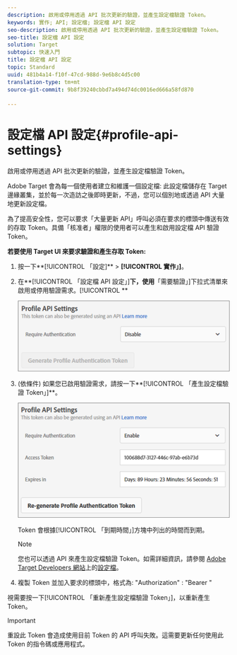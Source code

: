 ```yaml
---
description: 啟用或停用透過 API 批次更新的驗證，並產生設定檔驗證 Token。
keywords: 實作; API; 設定檔; 設定檔 API 設定
seo-description: 啟用或停用透過 API 批次更新的驗證，並產生設定檔驗證 Token。
seo-title: 設定檔 API 設定
solution: Target
subtopic: 快速入門
title: 設定檔 API 設定
topic: Standard
uuid: 481b4a14-f10f-47cd-988d-9e6b8c4d5c00
translation-type: tm+mt
source-git-commit: 9b8f39240cbbd7a494d74dc0016ed666a58fd870

---
```



# 設定檔 API 設定{#profile-api-settings}

啟用或停用透過 API 批次更新的驗證，並產生設定檔驗證 Token。

Adobe Target 會為每一個使用者建立和維護一個設定檔: 此設定檔儲存在 Target 邊緣叢集，並於每一次造訪之後即時更新，不過，您可以個別地或透過 API 大量地更新設定檔。

為了提高安全性，您可以要求「大量更新 API」呼叫必須在要求的標頭中傳送有效的存取 Token。具備「核准者」權限的使用者可以產生和啟用設定檔 API 驗證 Token。

**若要使用 Target UI 來要求驗證和產生存取 Token:**

1. 按一下**[!UICONTROL 「設定]** &gt; **[!UICONTROL 實作」]**。
1. 在**[!UICONTROL 「設定檔 API 設定」]**下，使用**「需要驗證」]下拉式清單來啟用或停用驗證需求。[!UICONTROL **

   ![](assets/profile_api_settings.png)

1. (依條件) 如果您已啟用驗證需求，請按一下**[!UICONTROL 「產生設定檔驗證 Token」]**。

   ![](assets/profile_api_settings_2.png)

   Token 會根據[!UICONTROL 「到期時間」]方塊中列出的時間而到期。

   >[!NOTE]
   >
   >您也可以透過 API 來產生設定檔驗證 Token。如需詳細資訊，請參閱 [Adobe Target Developers 網站](https://developers.adobetarget.com/)上的[設定檔](https://developers.adobetarget.com/api/#profiles)。

1. 複製 Token 並加入要求的標頭中，格式為: &quot;Authorization&quot; : &quot;Bearer &quot;

視需要按一下[!UICONTROL 「重新產生設定檔驗證 Token」]，以重新產生 Token。

>[!IMPORTANT]
>
>重設此 Token 會造成使用目前 Token 的 API 呼叫失敗。這需要更新任何使用此 Token 的指令碼或應用程式。

